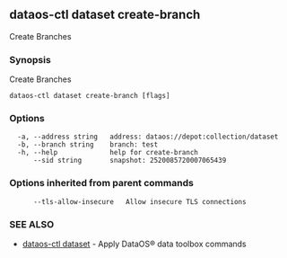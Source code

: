 ## dataos-ctl dataset create-branch

Create Branches

### Synopsis

Create Branches

```
dataos-ctl dataset create-branch [flags]
```

### Options

```
  -a, --address string   address: dataos://depot:collection/dataset
  -b, --branch string    branch: test
  -h, --help             help for create-branch
      --sid string       snapshot: 2520085720007065439
```

### Options inherited from parent commands

```
      --tls-allow-insecure   Allow insecure TLS connections
```

### SEE ALSO

* [dataos-ctl dataset](dataos-ctl_dataset.md)	 - Apply DataOS® data toolbox commands

